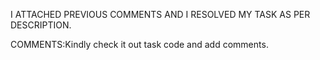 I ATTACHED PREVIOUS COMMENTS AND I RESOLVED MY TASK AS PER DESCRIPTION. 

COMMENTS:Kindly check it out task code and add comments.
